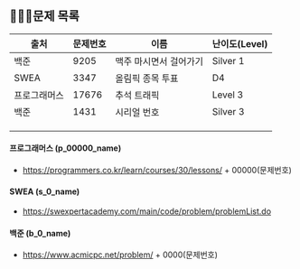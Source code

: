 ## 문제 목록

  


| 출처         | 문제번호 | 이름                   | 난이도(Level) |
| ------------ | -------- | ---------------------- | ------------- |
| 백준         | 9205     | 맥주 마시면서 걸어가기 | Silver 1      |
| SWEA         | 3347     | 올림픽 종목 투표       | D4            |
| 프로그래머스 | 17676    | 추석 트래픽            | Level 3       |
| 백준         | 1431     | 시리얼 번호            | Silver 3      |
|              |          |                        |               |
|              |          |                        |               |
|              |          |                        |               |



#### 프로그래머스 (p_00000_name)

- https://programmers.co.kr/learn/courses/30/lessons/ + 00000(문제번호)

#### SWEA (s_0_name)

- https://swexpertacademy.com/main/code/problem/problemList.do

#### 백준 (b_0_name)

- https://www.acmicpc.net/problem/ + 0000(문제번호)

